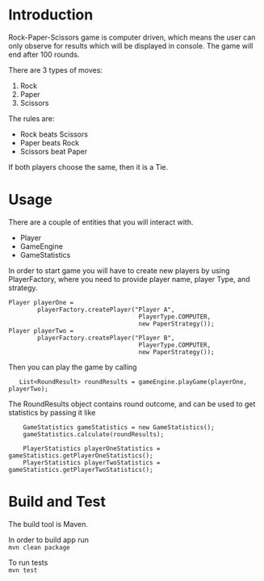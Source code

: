 # Introduction

Rock-Paper-Scissors game is computer driven,
which means the user can only observe for results
which will be displayed in console.
The game will end after 100 rounds.

There are 3 types of moves:

1. Rock
2. Paper
3. Scissors

The rules are:

- Rock beats Scissors
- Paper beats Rock
- Scissors beat Paper

If both players choose the same, then it is a Tie.

# Usage

There are a couple of entities that you will interact with.

- Player
- GameEngine
- GameStatistics

In order to start game you will have to create new players by
using PlayerFactory, where you need to provide player name, player Type,
and strategy.

```
Player playerOne =
        playerFactory.createPlayer("Player A", 
                                    PlayerType.COMPUTER, 
                                    new PaperStrategy());
Player playerTwo =
        playerFactory.createPlayer("Player B", 
                                    PlayerType.COMPUTER, 
                                    new PaperStrategy());
```

Then you can play the game by calling

```agsl
   List<RoundResult> roundResults = gameEngine.playGame(playerOne, playerTwo);
```

The RoundResults object contains round outcome, and can be used to get statistics 
by passing it like 

```agsl
    GameStatistics gameStatistics = new GameStatistics();
    gameStatistics.calculate(roundResults);

    PlayerStatistics playerOneStatistics = gameStatistics.getPlayerOneStatistics();
    PlayerStatistics playerTwoStatistics = gameStatistics.getPlayerTwoStatistics();

```

# Build and Test

The build tool is Maven.

In order to build app run  
```mvn clean package```

To run tests  
```mvn test```